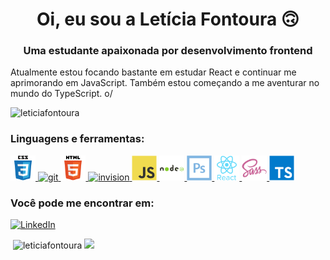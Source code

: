 <h1 align="center">Oi, eu sou a Letícia Fontoura 🙃</h1>
<h3 align="center">Uma estudante apaixonada por desenvolvimento frontend</h3>

<p>Atualmente estou focando bastante em estudar React e continuar me aprimorando em JavaScript. Também estou começando a me aventurar no mundo do TypeScript. o/</p>

<p align="left"> <img src="https://komarev.com/ghpvc/?username=leticiafontoura&label=Profile%20views&color=0e75b6&style=flat" alt="leticiafontoura" /> </p>

<h3 align="left">Linguagens e ferramentas:</h3>
<p align="left"> <a href="https://www.w3schools.com/css/" target="_blank"> <img src="https://raw.githubusercontent.com/devicons/devicon/master/icons/css3/css3-original-wordmark.svg" alt="css3" width="40" height="40"/> </a> <a href="https://git-scm.com/" target="_blank"> <img src="https://www.vectorlogo.zone/logos/git-scm/git-scm-icon.svg" alt="git" width="40" height="40"/> </a> <a href="https://www.w3.org/html/" target="_blank"> <img src="https://raw.githubusercontent.com/devicons/devicon/master/icons/html5/html5-original-wordmark.svg" alt="html5" width="40" height="40"/> </a> <a href="https://www.invisionapp.com/" target="_blank"> <img src="https://www.vectorlogo.zone/logos/invisionapp/invisionapp-icon.svg" alt="invision" width="40" height="40"/> </a> <a href="https://developer.mozilla.org/en-US/docs/Web/JavaScript" target="_blank"> <img src="https://raw.githubusercontent.com/devicons/devicon/master/icons/javascript/javascript-original.svg" alt="javascript" width="40" height="40"/> </a> <a href="https://nodejs.org" target="_blank"> <img src="https://raw.githubusercontent.com/devicons/devicon/master/icons/nodejs/nodejs-original-wordmark.svg" alt="nodejs" width="40" height="40"/> </a> <a href="https://www.photoshop.com/en" target="_blank"> <img src="https://raw.githubusercontent.com/devicons/devicon/master/icons/photoshop/photoshop-line.svg" alt="photoshop" width="40" height="40"/> </a> <a href="https://reactjs.org/" target="_blank"> <img src="https://raw.githubusercontent.com/devicons/devicon/master/icons/react/react-original-wordmark.svg" alt="react" width="40" height="40"/> </a> <a href="https://sass-lang.com" target="_blank"> <img src="https://raw.githubusercontent.com/devicons/devicon/master/icons/sass/sass-original.svg" alt="sass" width="40" height="40"/> </a> <a href="https://www.typescriptlang.org/" target="_blank"> <img src="https://raw.githubusercontent.com/devicons/devicon/master/icons/typescript/typescript-original.svg" alt="typescript" width="40" height="40"/> </a> </p>

<h3 align="left">Você pode me encontrar em:</h3>

[![LinkedIn](https://img.shields.io/badge/LinkedIn-0077B5?style=for-the-badge&logo=linkedin&logoColor=white)](https://in.linkedin.com/in/leticia-fontoura)

<p>&nbsp;<img height="180em" src="https://github-readme-stats.vercel.app/api?username=leticiafontoura&show_icons=true&locale=en&theme=dracula"" alt="leticiafontoura" /> <img height="180em" src="https://github-readme-stats.vercel.app/api/top-langs/?username=leticiafontoura&layout=compact&langs_count=7&theme=dracula"/></p>
 
